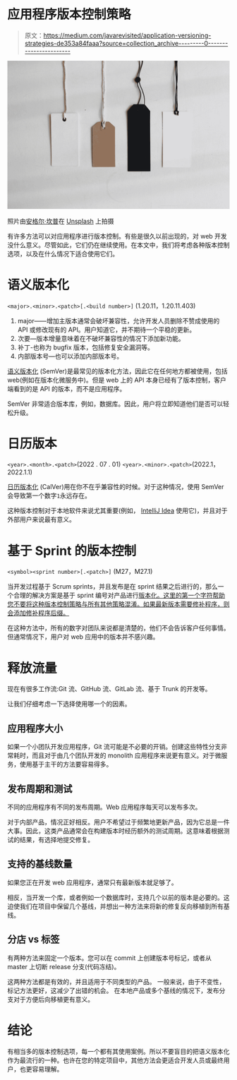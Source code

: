 # 应用程序版本控制策略

> 原文：<https://medium.com/javarevisited/application-versioning-strategies-de353a84faaa?source=collection_archive---------0----------------------->

![](img/67601f2503a1d1960d96b8e2eccab89b.png)

照片由[安格尔·坎普](https://unsplash.com/@angelekamp?utm_source=medium&utm_medium=referral)在 [Unsplash](https://unsplash.com?utm_source=medium&utm_medium=referral) 上拍摄

有许多方法可以对应用程序进行版本控制。有些是很久以前出现的，对 web 开发没什么意义。尽管如此，它们仍在继续使用。在本文中，我们将考虑各种版本控制选项，以及在什么情况下适合使用它们。

# **语义版本化**

`<major>.<minor>.<patch>[.<build number>]` (1.20.11，1.20.11.403)

1.  major——增加主版本通常会破坏兼容性，允许开发人员删除不赞成使用的 API 或修改现有的 API。用户知道它，并不期待一个平稳的更新。
2.  次要—版本增量意味着在不破坏兼容性的情况下添加新功能。
3.  补丁-也称为 bugfix 版本，包括修复安全漏洞等。
4.  内部版本号—也可以添加内部版本号。

[语义版本化](https://semver.org/) (SemVer)是最常见的版本化方法，因此它在任何地方都被使用，包括 web(例如在版本化微服务中)。但是 web 上的 API 本身已经有了版本控制，客户端看到的是 API 的版本，而不是应用程序。

SemVer 非常适合版本库，例如，数据库。因此，用户将立即知道他们是否可以轻松升级。

# **日历版本**

`<year>.<month>.<patch>`(2022 . 07 . 01)
`<year>.<minor>.<patch>`(2022.1，2022.1.1)

[日历版本化](https://calver.org/) (CalVer)用在你不在乎兼容性的时候。对于这种情况，使用 SemVer 会导致第一个数字`1`永远存在。

这种版本控制对于本地软件来说尤其重要(例如， [IntelliJ Idea](https://www.jetbrains.com/idea/) 使用它)，并且对于外部用户来说最有意义。

# **基于 Sprint 的版本控制**

`<symbol><sprint number>[.<patch>]` (M27，M27.1)

当开发过程基于 Scrum sprints，并且发布是在 sprint 结果之后进行的，那么一个合理的解决方案是基于 sprint 编号对产品进行[版本化。这里的第一个字符帮助您不要将这种版本控制策略与所有其他策略混淆。如果最新版本需要修补程序，则会添加修补程序后缀。](https://devblogs.microsoft.com/devops/release-flow-how-we-do-branching-on-the-vsts-team/)

在这种方法中，所有的数字对团队来说都是清楚的，他们不会告诉客户任何事情。但通常情况下，用户对 web 应用中的版本并不感兴趣。

# **释放流量**

现在有很多工作流:Git 流、GitHub 流、GitLab 流、基于 Trunk 的开发等。

让我们仔细考虑一下选择使用哪一个的因素。

## 应用程序大小

如果一个小团队开发应用程序，Git 流可能是不必要的开销。创建这些特性分支非常耗时，而且对于由几个团队开发的 monolith 应用程序来说更有意义。对于微服务，使用基于主干的方法要容易得多。

## 发布周期和测试

不同的应用程序有不同的发布周期。Web 应用程序每天可以发布多次。

对于内部产品，情况正好相反。用户不希望过于频繁地更新产品，因为它总是一件大事。因此，这类产品通常会在构建版本时经历额外的测试周期。这意味着根据测试的结果，有选择地提交修复。

## 支持的基线数量

如果您正在开发 web 应用程序，通常只有最新版本就足够了。

相反，当开发一个库，或者例如一个数据库时，支持几个以前的版本是必要的。这迫使我们在项目中保留几个基线，并想出一种方法来将新的修复反向移植到所有基线。

## **分店 vs 标签**

有两种方法来固定一个版本。您可以在 commit 上创建版本号标记，或者从 master 上切断 release 分支(代码冻结)。

这两种方法都是有效的，并且适用于不同类型的产品。
一般来说，由于不变性，标记方法更好，这减少了出错的机会。
在本地产品或多个基线的情况下，发布分支对于方便后向移植更有意义。

# **结论**

有相当多的版本控制选项，每一个都有其使用案例。所以不要盲目的把语义版本化作为最流行的一种。也许在您的特定项目中，其他方法会更适合开发人员或最终用户，也更容易理解。
